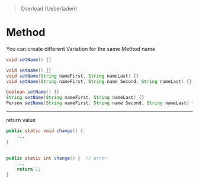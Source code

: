 > Overload (Ueberladen)

# Method
You can create different Variation for the same Method name
```java
void setName() {}
```

```java
void setName() {}
void setName(String nameFirst, String nameLast) {}
void setName(String nameFirst, String name Second, String nameLast) {}

boolean setName() {}
String setName(String nameFirst, String nameLast) {}
Person setName(String nameFirst, String name Second, String nameLast) {}
```

---
return value
```java
public static void change() {  
	...
}  
  
  
public static int change() {  // error
	...
    return 1;  
}
```